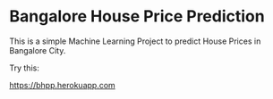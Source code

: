 # Bangalore House Price Prediction
This is a simple Machine Learning Project to predict House Prices in Bangalore City.

Try this: 

https://bhpp.herokuapp.com 
